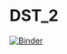# DST_2

[![Binder](https://mybinder.org/badge_logo.svg)](https://mybinder.org/v2/gh/nilumetin/DST_2/master)
